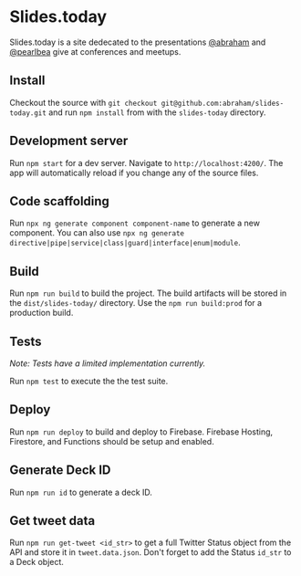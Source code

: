 # Slides.today

Slides.today is a site dedecated to the presentations [@abraham](https://github.com/abraham) and [@pearlbea](https://github.com/pearlbea) give at conferences and meetups.

## Install

Checkout the source with `git checkout git@github.com:abraham/slides-today.git` and run `npm install` from with the `slides-today` directory.

## Development server

Run `npm start` for a dev server. Navigate to `http://localhost:4200/`. The app will automatically reload if you change any of the source files.

## Code scaffolding

Run `npx ng generate component component-name` to generate a new component. You can also use `npx ng generate directive|pipe|service|class|guard|interface|enum|module`.

## Build

Run `npm run build` to build the project. The build artifacts will be stored in the `dist/slides-today/` directory. Use the `npm run build:prod` for a production build.

## Tests

_Note: Tests have a limited implementation currently._

Run `npm test` to execute the the test suite.

## Deploy

Run `npm run deploy` to build and deploy to Firebase. Firebase Hosting, Firestore, and Functions should be setup and enabled.

## Generate Deck ID

Run `npm run id` to generate a deck ID.

## Get tweet data

Run `npm run get-tweet <id_str>` to get a full Twitter Status object from the API and store it in `tweet.data.json`. Don't forget to add the Status `id_str` to a Deck object.
